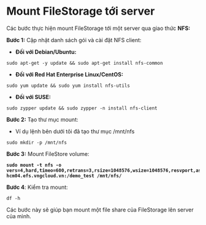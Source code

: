 # Mount FileStorage tới server

Các bước thực hiện mount FileStorage tới một server qua giao thức **NFS:**

**Bước 1:** Cập nhật danh sách gói và cài đặt NFS client:&#x20;

* **Đối với Debian/Ubuntu:**

```
sudo apt-get -y update && sudo apt-get install nfs-common
```

* **Đối với Red Hat Enterprise Linux/CentOS:**

```
sudo yum update && sudo yum install nfs-utils
```

* **Đối với SUSE:**

```
sudo zypper update && sudo zypper -n install nfs-client
```

**Bước 2:** Tạo thư mục mount:

* Ví dụ lệnh bên dưới tôi đã tạo thư mục /mnt/nfs

```
sudo mkdir -p /mnt/nfs
```

**Bước 3:** Mount FileStore volume:&#x20;

<pre><code><strong>sudo mount -t nfs -o vers=4,hard,timeo=600,retrans=3,rsize=1048576,wsize=1048576,resvport,async hcm04.efs.vngcloud.vn:/demo_test /mnt/nfs/
</strong></code></pre>

**Bước 4**: Kiểm tra mount:

```
df -h
```

Các bước này sẽ giúp bạn mount một file share của FileStorage lên server của mình.
